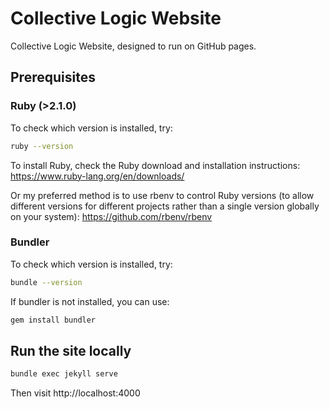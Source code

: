 # Collective Logic Website

Collective Logic Website, designed to run on GitHub pages.

## Prerequisites

### Ruby (>2.1.0)

To check which version is installed, try:
```bash
ruby --version
```

To install Ruby, check the Ruby download and installation instructions:
https://www.ruby-lang.org/en/downloads/

Or my preferred method is to use rbenv to control Ruby versions (to allow different versions for different projects
rather than a single version globally on your system):
https://github.com/rbenv/rbenv

### Bundler

To check which version is installed, try:
```bash
bundle --version
```

If bundler is not installed, you can use:
```bash
gem install bundler
```

## Run the site locally

```bash
bundle exec jekyll serve
```

Then visit http://localhost:4000
